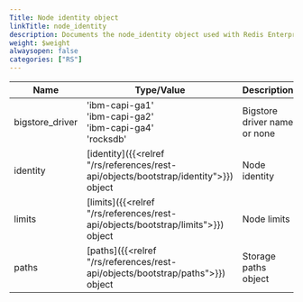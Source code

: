 ```yaml
---
Title: Node identity object
linkTitle: node_identity
description: Documents the node_identity object used with Redis Enterprise Software REST API calls.
weight: $weight
alwaysopen: false
categories: ["RS"]
---
```


| Name | Type/Value | Description |
|------|------------|-------------|
| bigstore_driver | 'ibm-capi-ga1'<br />'ibm-capi-ga2'<br />'ibm-capi-ga4'<br />'rocksdb' | Bigstore driver name or none |
| identity | [identity]({{<relref "/rs/references/rest-api/objects/bootstrap/identity">}}) object | Node identity |
| limits | [limits]({{<relref "/rs/references/rest-api/objects/bootstrap/limits">}}) object | Node limits |
| paths | [paths]({{<relref "/rs/references/rest-api/objects/bootstrap/paths">}}) object | Storage paths object |
